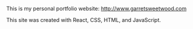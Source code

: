 This is my personal portfolio website: http://www.garretsweetwood.com

This site was created with React, CSS, HTML, and JavaScript.
